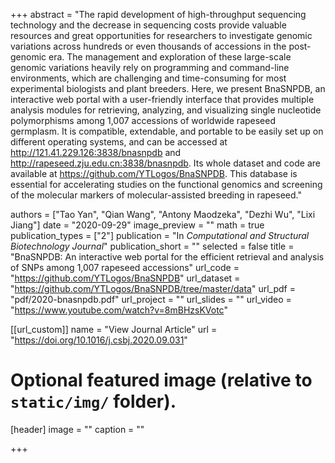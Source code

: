 +++
abstract = "The rapid development of high-throughput sequencing technology and the decrease in sequencing costs provide valuable resources and great opportunities for researchers to investigate genomic variations across hundreds or even thousands of accessions in the post-genomic era. The management and exploration of these large-scale genomic variations heavily rely on programming and command-line environments, which are challenging and time-consuming for most experimental biologists and plant breeders. Here, we present BnaSNPDB, an interactive web portal with a user-friendly interface that provides multiple analysis modules for retrieving, analyzing, and visualizing single nucleotide polymorphisms among 1,007 accessions of worldwide rapeseed germplasm. It is compatible, extendable, and portable to be easily set up on different operating systems, and can be accessed at http://121.41.229.126:3838/bnasnpdb and http://rapeseed.zju.edu.cn:3838/bnasnpdb. Its whole dataset and code are available at https://github.com/YTLogos/BnaSNPDB. This database is essential for accelerating studies on the functional genomics and screening of the molecular markers of molecular-assisted breeding in rapeseed."

authors = ["Tao Yan", "Qian Wang", "Antony Maodzeka", "Dezhi Wu", "Lixi Jiang"]
date = "2020-09-29"
image_preview = ""
math = true
publication_types = ["2"]
publication = "In *Computational and Structural Biotechnology Journal*"
publication_short = ""
selected = false
title = "BnaSNPDB: An interactive web portal for the efficient retrieval and analysis of SNPs among 1,007 rapeseed accessions"
url_code = "https://github.com/YTLogos/BnaSNPDB"
url_dataset = "https://github.com/YTLogos/BnaSNPDB/tree/master/data"
url_pdf = "pdf/2020-bnasnpdb.pdf"
url_project = ""
url_slides = ""
url_video = "https://www.youtube.com/watch?v=8mBHzsKVotc"

[[url_custom]]
name = "View Journal Article"
url = "https://doi.org/10.1016/j.csbj.2020.09.031"

# Optional featured image (relative to `static/img/` folder).
[header]
image = ""
caption = ""

+++
